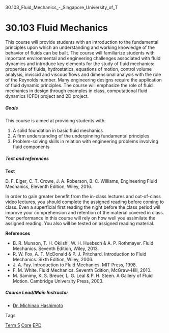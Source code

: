 30.103_Fluid_Mechanics_-_Singapore_University_of_T



30.103 Fluid Mechanics
======================

This course will provide students with an introduction to the fundamental principles upon which an understanding and working knowledge of the behavior of fluids can be built. The course will familiarize students with important environmental and engineering challenges associated with fluid dynamics and introduce key elements for the study of fluid mechanics: properties of fluids, hydrostatics, equations of motion, control volume analysis, inviscid and viscous flows and dimensional analysis with the role of the Reynolds number. Many engineering designs require the application of fluid dynamic principles. The course will emphasize the role of fluid mechanics in design through examples in class, computational fluid dynamics (CFD) project and 2D project.

##### **Goals**

This course is aimed at providing students with:

1. A solid foundation in basic fluid mechanics
2. A firm understanding of the underpinning fundamental principles
3. Problem-solving skills in relation with engineering problems involving fluid components

##### **Text and references**

**Text**

D. F. Elger,‎ C. T. Crowe,‎ J. A. Roberson, B. C. Williams, Engineering Fluid Mechanics, Eleventh Edition, Wiley, 2016.

In order to gain greater benefit from the in-class lectures and out-of-class video lectures, you should complete the assigned reading before coming to class. Even a superficial first reading the night before the class period will improve your comprehension and retention of the material covered in class. Your performance in this course will rely on how well you assimilate the assigned reading. You also will be tested on assigned reading material.

**References**

* B. R. Munson, T. H. Okiishi, W. H. Huebsch & A. P. Rothmayer. Fluid Mechanics. Seventh Edition, Wiley, 2013.
* R. W. Fox, A. T. McDonald & P. J. Pritchard. Introduction to Fluid Mechanics. Sixth Edition, Wiley, 2006.
* J. A. Fay. Introduction to Fluid Mechanics. MIT Press, 1998.
* F. M. White. Fluid Mechanics. Seventh Edition, McGraw-Hill, 2010.
* M. Samimy, K. S. Breuer, L. G. Leal & P. H. Steen. A Gallery of Fluid Motion. Cambridge University Press, 2003.

##### **Course Lead/Main Instructor**

* [Dr. Michinao Hashimoto](/profile/michinao-hashimoto)

Tags

[Term 5](/education/undergraduate/courses/?course-term=858)
[Core](/education/undergraduate/courses/?course-type=852)
[EPD](/education/undergraduate/courses/?pillar-cluster=44)

